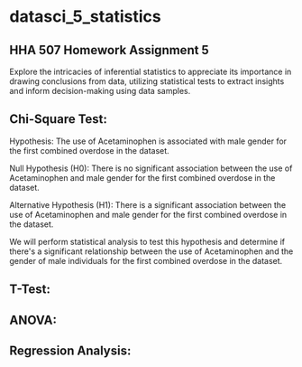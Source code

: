 # datasci_5_statistics
## **HHA 507 Homework Assignment 5**

Explore the intricacies of inferential statistics to appreciate its importance in drawing conclusions from data, utilizing statistical tests to extract insights and inform decision-making using data samples.

## **Chi-Square Test:**
Hypothesis:
The use of Acetaminophen is associated with male gender for the first combined overdose in the dataset.

Null Hypothesis (H0):
There is no significant association between the use of Acetaminophen and male gender for the first combined overdose in the dataset.

Alternative Hypothesis (H1):
There is a significant association between the use of Acetaminophen and male gender for the first combined overdose in the dataset.

We will perform statistical analysis to test this hypothesis and determine if there's a significant relationship between the use of Acetaminophen and the gender of male individuals for the first combined overdose in the dataset.

## **T-Test:**

## **ANOVA:**

## **Regression Analysis:**




